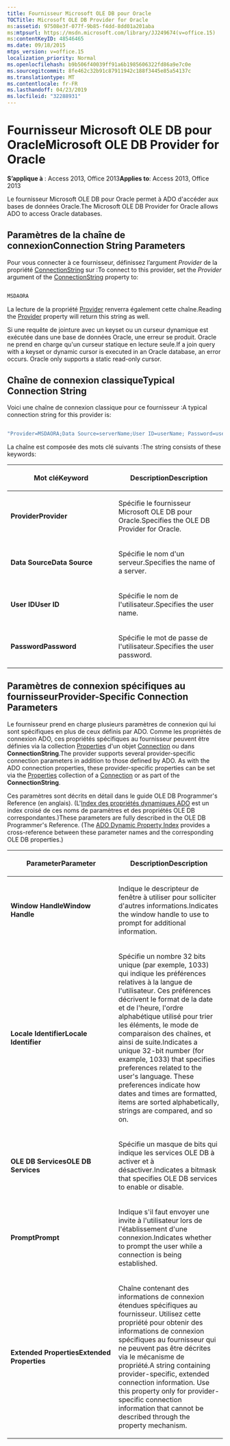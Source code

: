 ```yaml
---
title: Fournisseur Microsoft OLE DB pour Oracle
TOCTitle: Microsoft OLE DB Provider for Oracle
ms:assetid: 97508e3f-077f-9b85-f4dd-8dd01a201aba
ms:mtpsurl: https://msdn.microsoft.com/library/JJ249674(v=office.15)
ms:contentKeyID: 48546465
ms.date: 09/18/2015
mtps_version: v=office.15
localization_priority: Normal
ms.openlocfilehash: b9b506f40039ff91a6b1985606322fd86a9e7c0e
ms.sourcegitcommit: 8fe462c32b91c87911942c188f3445e85a54137c
ms.translationtype: MT
ms.contentlocale: fr-FR
ms.lasthandoff: 04/23/2019
ms.locfileid: "32288931"
---
```

# <a name="microsoft-ole-db-provider-for-oracle"></a><span data-ttu-id="ba3e2-102">Fournisseur Microsoft OLE DB pour Oracle</span><span class="sxs-lookup"><span data-stu-id="ba3e2-102">Microsoft OLE DB Provider for Oracle</span></span>

<span data-ttu-id="ba3e2-103">**S’applique à** : Access 2013, Office 2013</span><span class="sxs-lookup"><span data-stu-id="ba3e2-103">**Applies to**: Access 2013, Office 2013</span></span>

<span data-ttu-id="ba3e2-104">Le fournisseur Microsoft OLE DB pour Oracle permet à ADO d'accéder aux bases de données Oracle.</span><span class="sxs-lookup"><span data-stu-id="ba3e2-104">The Microsoft OLE DB Provider for Oracle allows ADO to access Oracle databases.</span></span>

## <a name="connection-string-parameters"></a><span data-ttu-id="ba3e2-105">Paramètres de la chaîne de connexion</span><span class="sxs-lookup"><span data-stu-id="ba3e2-105">Connection String Parameters</span></span>

<span data-ttu-id="ba3e2-106">Pour vous connecter à ce fournisseur, définissez l’argument *Provider* de la propriété [ConnectionString](connectionstring-property-ado.md) sur :</span><span class="sxs-lookup"><span data-stu-id="ba3e2-106">To connect to this provider, set the *Provider* argument of the [ConnectionString](connectionstring-property-ado.md) property to:</span></span>

```vb 
 
MSDAORA 
```

<span data-ttu-id="ba3e2-107">La lecture de la propriété [Provider](provider-property-ado.md) renverra également cette chaîne.</span><span class="sxs-lookup"><span data-stu-id="ba3e2-107">Reading the [Provider](provider-property-ado.md) property will return this string as well.</span></span>

<span data-ttu-id="ba3e2-p101">Si une requête de jointure avec un keyset ou un curseur dynamique est exécutée dans une base de données Oracle, une erreur se produit. Oracle ne prend en charge qu'un curseur statique en lecture seule.</span><span class="sxs-lookup"><span data-stu-id="ba3e2-p101">If a join query with a keyset or dynamic cursor is executed in an Oracle database, an error occurs. Oracle only supports a static read-only cursor.</span></span>

## <a name="typical-connection-string"></a><span data-ttu-id="ba3e2-110">Chaîne de connexion classique</span><span class="sxs-lookup"><span data-stu-id="ba3e2-110">Typical Connection String</span></span>

<span data-ttu-id="ba3e2-111">Voici une chaîne de connexion classique pour ce fournisseur :</span><span class="sxs-lookup"><span data-stu-id="ba3e2-111">A typical connection string for this provider is:</span></span>

```vb 
 
"Provider=MSDAORA;Data Source=serverName;User ID=userName; Password=userPassword;" 
```

<span data-ttu-id="ba3e2-112">La chaîne est composée des mots clé suivants :</span><span class="sxs-lookup"><span data-stu-id="ba3e2-112">The string consists of these keywords:</span></span>

<table>
<colgroup>
<col style="width: 50%" />
<col style="width: 50%" />
</colgroup>
<thead>
<tr class="header">
<th><p><span data-ttu-id="ba3e2-113">Mot clé</span><span class="sxs-lookup"><span data-stu-id="ba3e2-113">Keyword</span></span></p></th>
<th><p><span data-ttu-id="ba3e2-114">Description</span><span class="sxs-lookup"><span data-stu-id="ba3e2-114">Description</span></span></p></th>
</tr>
</thead>
<tbody>
<tr class="odd">
<td><p><span data-ttu-id="ba3e2-115"><strong>Provider</strong></span><span class="sxs-lookup"><span data-stu-id="ba3e2-115"><strong>Provider</strong></span></span></p></td>
<td><p><span data-ttu-id="ba3e2-116">Spécifie le fournisseur Microsoft OLE DB pour Oracle.</span><span class="sxs-lookup"><span data-stu-id="ba3e2-116">Specifies the OLE DB Provider for Oracle.</span></span></p></td>
</tr>
<tr class="even">
<td><p><span data-ttu-id="ba3e2-117"><strong>Data Source</strong></span><span class="sxs-lookup"><span data-stu-id="ba3e2-117"><strong>Data Source</strong></span></span></p></td>
<td><p><span data-ttu-id="ba3e2-118">Spécifie le nom d'un serveur.</span><span class="sxs-lookup"><span data-stu-id="ba3e2-118">Specifies the name of a server.</span></span></p></td>
</tr>
<tr class="odd">
<td><p><span data-ttu-id="ba3e2-119"><strong>User ID</strong></span><span class="sxs-lookup"><span data-stu-id="ba3e2-119"><strong>User ID</strong></span></span></p></td>
<td><p><span data-ttu-id="ba3e2-120">Spécifie le nom de l'utilisateur.</span><span class="sxs-lookup"><span data-stu-id="ba3e2-120">Specifies the user name.</span></span></p></td>
</tr>
<tr class="even">
<td><p><span data-ttu-id="ba3e2-121"><strong>Password</strong></span><span class="sxs-lookup"><span data-stu-id="ba3e2-121"><strong>Password</strong></span></span></p></td>
<td><p><span data-ttu-id="ba3e2-122">Spécifie le mot de passe de l'utilisateur.</span><span class="sxs-lookup"><span data-stu-id="ba3e2-122">Specifies the user password.</span></span></p></td>
</tr>
</tbody>
</table>


## <a name="provider-specific-connection-parameters"></a><span data-ttu-id="ba3e2-123">Paramètres de connexion spécifiques au fournisseur</span><span class="sxs-lookup"><span data-stu-id="ba3e2-123">Provider-Specific Connection Parameters</span></span>

<span data-ttu-id="ba3e2-p102">Le fournisseur prend en charge plusieurs paramètres de connexion qui lui sont spécifiques en plus de ceux définis par ADO. Comme les propriétés de connexion ADO, ces propriétés spécifiques au fournisseur peuvent être définies via la collection [Properties](properties-collection-ado.md) d'un objet [Connection](connection-object-ado.md) ou dans **ConnectionString**.</span><span class="sxs-lookup"><span data-stu-id="ba3e2-p102">The provider supports several provider-specific connection parameters in addition to those defined by ADO. As with the ADO connection properties, these provider-specific properties can be set via the [Properties](properties-collection-ado.md) collection of a [Connection](connection-object-ado.md) or as part of the **ConnectionString**.</span></span>

<span data-ttu-id="ba3e2-p103">Ces paramètres sont décrits en détail dans le guide OLE DB Programmer's Reference (en anglais). (L'[Index des propriétés dynamiques ADO](ado-dynamic-property-index.md) est un index croisé de ces noms de paramètres et des propriétés OLE DB correspondantes.)</span><span class="sxs-lookup"><span data-stu-id="ba3e2-p103">These parameters are fully described in the OLE DB Programmer's Reference. (The [ADO Dynamic Property Index](ado-dynamic-property-index.md) provides a cross-reference between these parameter names and the corresponding OLE DB properties.)</span></span>

<table>
<colgroup>
<col style="width: 50%" />
<col style="width: 50%" />
</colgroup>
<thead>
<tr class="header">
<th><p><span data-ttu-id="ba3e2-128">Parameter</span><span class="sxs-lookup"><span data-stu-id="ba3e2-128">Parameter</span></span></p></th>
<th><p><span data-ttu-id="ba3e2-129">Description</span><span class="sxs-lookup"><span data-stu-id="ba3e2-129">Description</span></span></p></th>
</tr>
</thead>
<tbody>
<tr class="odd">
<td><p><span data-ttu-id="ba3e2-130"><strong>Window Handle</strong></span><span class="sxs-lookup"><span data-stu-id="ba3e2-130"><strong>Window Handle</strong></span></span></p></td>
<td><p><span data-ttu-id="ba3e2-131">Indique le descripteur de fenêtre à utiliser pour solliciter d'autres informations.</span><span class="sxs-lookup"><span data-stu-id="ba3e2-131">Indicates the window handle to use to prompt for additional information.</span></span></p></td>
</tr>
<tr class="even">
<td><p><span data-ttu-id="ba3e2-132"><strong>Locale Identifier</strong></span><span class="sxs-lookup"><span data-stu-id="ba3e2-132"><strong>Locale Identifier</strong></span></span></p></td>
<td><p><span data-ttu-id="ba3e2-p104">Spécifie un nombre 32 bits unique (par exemple, 1033) qui indique les préférences relatives à la langue de l'utilisateur. Ces préférences décrivent le format de la date et de l'heure, l'ordre alphabétique utilisé pour trier les éléments, le mode de comparaison des chaînes, et ainsi de suite.</span><span class="sxs-lookup"><span data-stu-id="ba3e2-p104">Indicates a unique 32-bit number (for example, 1033) that specifies preferences related to the user's language. These preferences indicate how dates and times are formatted, items are sorted alphabetically, strings are compared, and so on.</span></span></p></td>
</tr>
<tr class="odd">
<td><p><span data-ttu-id="ba3e2-135"><strong>OLE DB Services</strong></span><span class="sxs-lookup"><span data-stu-id="ba3e2-135"><strong>OLE DB Services</strong></span></span></p></td>
<td><p><span data-ttu-id="ba3e2-136">Spécifie un masque de bits qui indique les services OLE DB à activer et à désactiver.</span><span class="sxs-lookup"><span data-stu-id="ba3e2-136">Indicates a bitmask that specifies OLE DB services to enable or disable.</span></span></p></td>
</tr>
<tr class="even">
<td><p><span data-ttu-id="ba3e2-137"><strong>Prompt</strong></span><span class="sxs-lookup"><span data-stu-id="ba3e2-137"><strong>Prompt</strong></span></span></p></td>
<td><p><span data-ttu-id="ba3e2-138">Indique s'il faut envoyer une invite à l'utilisateur lors de l'établissement d'une connexion.</span><span class="sxs-lookup"><span data-stu-id="ba3e2-138">Indicates whether to prompt the user while a connection is being established.</span></span></p></td>
</tr>
<tr class="odd">
<td><p><span data-ttu-id="ba3e2-139"><strong>Extended Properties</strong></span><span class="sxs-lookup"><span data-stu-id="ba3e2-139"><strong>Extended Properties</strong></span></span></p></td>
<td><p><span data-ttu-id="ba3e2-p105">Chaîne contenant des informations de connexion étendues spécifiques au fournisseur. Utilisez cette propriété pour obtenir des informations de connexion spécifiques au fournisseur qui ne peuvent pas être décrites via le mécanisme de propriété.</span><span class="sxs-lookup"><span data-stu-id="ba3e2-p105">A string containing provider-specific, extended connection information. Use this property only for provider-specific connection information that cannot be described through the property mechanism.</span></span></p></td>
</tr>
</tbody>
</table>

